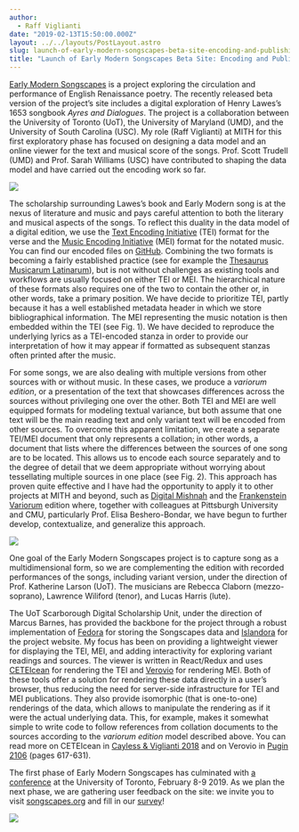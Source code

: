 ```yaml
---
author:
  - Raff Viglianti
date: "2019-02-13T15:50:00.000Z"
layout: ../../layouts/PostLayout.astro
slug: launch-of-early-modern-songscapes-beta-site-encoding-and-publishing-strategies
title: "Launch of Early Modern Songscapes Beta Site: Encoding and Publishing strategies"
---
```


[Early Modern Songscapes](http://songscapes.org) is a project exploring the circulation and performance of English Renaissance poetry. The recently released beta version of the project’s site includes a digital exploration of Henry Lawes’s 1653 songbook _Ayres and Dialogues_. The project is a collaboration between the University of Toronto (UoT), the University of Maryland (UMD), and the University of South Carolina (USC). My role (Raff Viglianti) at MITH for this first exploratory phase has focused on designing a data model and an online viewer for the text and musical score of the songs. Prof. Scott Trudell (UMD) and Prof. Sarah Williams (USC) have contributed to shaping the data model and have carried out the encoding work so far.

![](/assets/images/2019-02-songscapes_encoding_diagram.jpg)_![]()_

The scholarship surrounding Lawes’s book and Early Modern song is at the nexus of literature and music and pays careful attention to both the literary and musical aspects of the songs. To reflect this duality in the data model of a digital edition, we use the [Text Encoding Initiative](http://www.tei-c.org/) (TEI) format for the verse and the [Music Encoding Initiative](http://music-encoding.org/) (MEI) format for the notated music. You can find our encoded files on [GitHub](https://github.com/earlymodernsongscapes/songscapes). Combining the two formats is becoming a fairly established practice (see for example the [Thesaurus Musicarum Latinarum](http://www.chmtl.indiana.edu/tml/about/introduction)), but is not without challenges as existing tools and workflows are usually focused on either TEI or MEI. The hierarchical nature of these formats also requires one of the two to contain the other or, in other words, take a primary position. We have decide to prioritize TEI, partly because it has a well established metadata header in which we store bibliographical information. The MEI representing the music notation is then embedded within the TEI (see Fig. 1). We have decided to reproduce the underlying lyrics as a TEI-encoded stanza in order to provide our interpretation of how it may appear if formatted as subsequent stanzas often printed after the music.

For some songs, we are also dealing with multiple versions from other sources with or without music. In these cases, we produce a _variorum edition_, or a presentation of the text that showcases differences across the sources without privileging one over the other. Both TEI and MEI are well equipped formats for modeling textual variance, but both assume that one text will be the main reading text and only variant text will be encoded from other sources. To overcome this apparent limitation, we create a separate TEI/MEI document that only represents a collation; in other words, a document that lists where the differences between the sources of one song are to be located. This allows us to encode each source separately and to the degree of detail that we deem appropriate without worrying about tessellating multiple sources in one place (see Fig. 2). This approach has proven quite effective and I have had the opportunity to apply it to other projects at MITH and beyond, such as [Digital Mishnah](https://mith.umd.edu/research/digital-mishnah/) and the [Frankenstein Variorum](https://pghfrankenstein.github.io/Pittsburgh_Frankenstein/) edition where, together with colleagues at Pittsburgh University and CMU, particularly Prof. Elisa Beshero-Bondar, we have begun to further develop, contextualize, and generalize this approach.

![](/assets/images/2019-02-Songscapes_Collation-300x280.jpg)

One goal of the Early Modern Songscapes project is to capture song as a multidimensional form, so we are complementing the edition with recorded performances of the songs, including variant version, under the direction of Prof. Katherine Larson (UoT). The musicians are Rebecca Claborn (mezzo-soprano), Lawrence Wiliford (tenor), and Lucas Harris (lute).

The UoT Scarborough Digital Scholarship Unit, under the direction of Marcus Barnes, has provided the backbone for the project through a robust implementation of [Fedora](https://duraspace.org/fedora/) for storing the Songscapes data and [Islandora](https://islandora.ca/) for the project website. My focus has been on providing a lightweight viewer for displaying the TEI, MEI, and adding interactivity for exploring variant readings and sources. The viewer is written in React/Redux and uses [CETEIcean](https://github.com/TEIC/CETEIcean) for rendering the TEI and [Verovio](http://verovio.org/) for rendering MEI. Both of these tools offer a solution for rendering these data directly in a user’s browser, thus reducing the need for server-side infrastructure for TEI and MEI publications. They also provide isomorphic (that is one-to-one) renderings of the data, which allows to manipulate the rendering as if it were the actual underlying data. This, for example, makes it somewhat simple to write code to follow references from collation documents to the sources according to the _variorum edition_ model described above. You can read more on CETEIcean in [Cayless & Viglianti 2018](https://www.balisage.net/Proceedings/vol21/html/Cayless01/BalisageVol21-Cayless01.html) and on Verovio in [Pugin 2106](https://github.com/Edirom/Festschrift-Veit/releases/download/v1.1/Festschrift-Veit_1.1.pdf) (pages 617-631).

The first phase of Early Modern Songscapes has culminated with [a conference](https://crrs.ca/event/early-modern-songscapes-2019/) at the University of Toronto, February 8-9 2019. As we plan the next phase, we are gathering user feedback on the site: we invite you to visit [songscapes.org](http://songscapes.org) and fill in our [survey](https://www.surveymonkey.com/r/songscapes)!

![](/assets/images/2019-02-songscapes_variant-980x345.png)_![]()_
